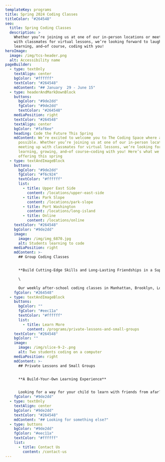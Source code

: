 ```yaml
---
templateKey: programs
title: Spring 2024 Coding Classes
titleColor: "#264548"
seo:
  title: Spring Coding Classes
  description: >
    Whether you’re joining us at one of our in-person locations or meeting up
    with classmates for virtual lessons, we’re looking forward to laughing,
    learning, and—of course, coding with you!
heroImage:
  image: /img/tcs-header.png
  alt: Accessibility name
pageBuilder:
  - type: textOnly
    textAlign: center
    bgColor: "#ffffff"
    textColor: "#264548"
    mdContent: "## January  29 - June 15"
  - type: headerAndMarkDownBlock
    buttons:
      bgColor: "#9de2dd"
      fgColor: "#9de2dd"
      textColor: "#264548"
    mediaPosition: right
    textColor: "#264548"
    textAlign: center
    bgColor: "#faf6ee"
    heading: Code the Future This Spring
    mdContent: We’re excited to welcome you to The Coding Space where anything is
      possible. Whether you’re joining us at one of our in-person locations or
      meeting up with classmates for virtual lessons, we’re looking forward to
      learning, growing, and—of course—coding with you! Here’s what we’re
      offering this spring
  - type: textAndImageBlock
    buttons:
      bgColor: "#9de2dd"
      fgColor: "#f6c924"
      textColor: "#ffffff"
      list:
        - title: Upper East Side
          content: /locations/upper-east-side
        - title: Park Slope
          content: /locations/park-slope
        - title: Port Washington
          content: /locations/long-island
        - title: Online
          content: /locations/online
    textColor: "#264548"
    bgColor: "#9de2dd"
    image:
      image: /img/img_6870.jpg
      alt: Students learning to code
    mediaPosition: right
    mdContent: >-
      ## Group Coding Classes


      **Build Cutting-Edge Skills and Long-Lasting Friendships in a Supportive Learning Environment**\

      \

      Our weekly after-school coding classes in Manhattan, Brooklyn, Long Island, and Online offer unique coding challenges in Scratch, JavaScript, Python, and more. Don't miss our signature project-based curriculum and small student-to-teacher ratio that promises personalized attention. Teachers utilize the Socratic method to help students develop the power to solve problems, think critically, express themselves, and discover their innate potential.
    fgColor: "#264548"
  - type: textAndImageBlock
    buttons:
      bgColor: ""
      fgColor: "#eec11a"
      textColor: "#ffffff"
      list:
        - title: Learn More
          content: /programs/private-lessons-and-small-groups
    textColor: "#264548"
    bgColor: ""
    image:
      image: /img/slice-9-2-.png
      alt: Two students coding on a computer
    mediaPosition: right
    mdContent: >-
      ## Private Lessons and Small Groups


      **A Build-Your-Own Learning Experience**


      Looking for a way for your child to learn with friends from afar? Or get dedicated help from an instructor in a one-on-one setting? Our private lessons put you in the driver’s seat, allowing you to determine the schedule that best suits your needs and build a totally personalized class experience for your child.
    fgColor: "#9de2dd"
  - type: textOnly
    textAlign: center
    bgColor: "#9de2dd"
    textColor: "#264548"
    mdContent: "## Looking for something else?"
  - type: buttons
    bgColor: "#9de2dd"
    fgColor: "#eec11a"
    textColor: "#ffffff"
    list:
      - title: Contact Us
        content: /contact-us
---
```

